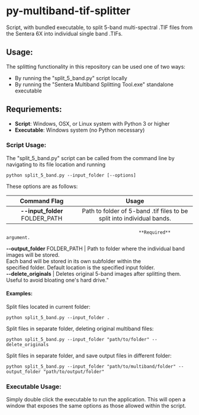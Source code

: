 # py-multiband-tif-splitter
Script, with bundled executable, to split 5-band multi-spectral .TIF files from the Sentera 6X into individual single band .TIFs.

## Usage:
The splitting functionality in this repository can be used one of two ways:
* By running the "split_5_band.py" script locally
* By running the "Sentera Multiband Splitting Tool.exe" standalone executable

## Requriements:
* **Script**: Windows, OSX, or Linux system with Python 3 or higher
* **Executable**: Windows system (no Python necessary)

### Script Usage:
The "split_5_band.py" script can be called from the command line by navigating to its file location and running

    python split_5_band.py --input_folder [--options]
  
These options are as follows:

   Command Flag                    |               Usage                     
:-------------------------------:  | :---------------------------------------: 
 **--input_folder**  FOLDER_PATH   | Path to folder of 5-band .tif files to be split into individual bands.<br> 
                                                      **Required** argument. 
**--output_folder**  FOLDER_PATH   | Path to folder where the individual band images will be stored.<br> 
                                     Each band will be stored in its own subfolder within the<br> 
                                     specified folder. Default location is the specified input folder.      
**--delete_originals**             | Deletes original 5-band images after splitting them.<br> 
                                       Useful to avoid bloating one's hard drive."

#### Examples:

Split files located in current folder:

    python split_5_band.py --input_folder .
  
Split files in separate folder, deleting original multiband files:

    python split_5_band.py --input_folder "path/to/folder" --delete_originals
  
Split files in separate folder, and save output files in different folder:

    python split_5_band.py --input_folder "path/to/multiband/folder" --output_folder "path/to/output/folder"
  
  
### Executable Usage:
Simply double click the executable to run the application. This will open a window that exposes the same options as those allowed within the script.
